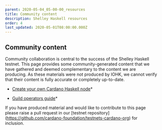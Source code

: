 ```yaml
---
parent: 2020-05-04_05-00-00_resources
title: Community content
description: Shelley Haskell resources
order: 4
last_updated: 2020-05-01T08:00:00.000Z
---
```

## Community content

Community collaboration is central to the success of the Shelley Haskell testnet. This page provides some community-generated content that we have gathered and deemed complementary to the content we are producing. As these materials were not produced by IOHK, we cannot verify that their content is fully accurate or completely up-to-date.

* [Create your own Cardano Haskell node](https://guides.poapool.com/haskell-node-testnet/create-your-own-cardano-haskell-node-new)*

* [Guild operators guide](https://cardano-community.github.io/guild-operators/Home.html)*

If you have produced material and would like to contribute to this page please raise a pull request in our [testnet repository] (https://github.com/cardano-foundation/testnets-cardano-org) for inclusion.
